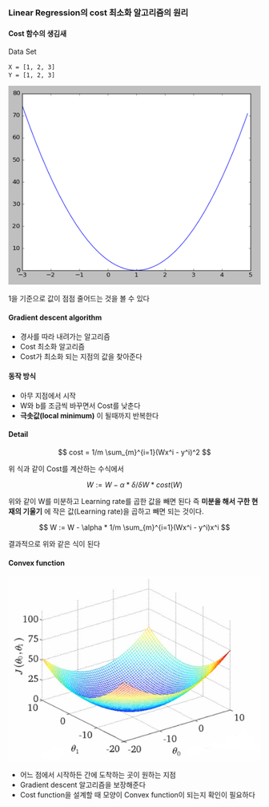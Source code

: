 ### Linear Regression의 cost 최소화 알고리즘의 원리

#### Cost 함수의 생김새
Data Set

    X = [1, 2, 3]
    Y = [1, 2, 3]
![cost](./Cost.png)

1을 기준으로 값이 점점 줄어드는 것을 볼 수 있다

#### Gradient descent algorithm
* 경사를 따라 내려가는 알고리즘
* Cost 최소화 알고리즘
* Cost가 최소화 되는 지점의 값을 찾아준다

#### 동작 방식
* 아무 지점에서 시작
* W와 b를 조금씩 바꾸면서 Cost를 낮춘다
* **극솟값(local minimum)** 이 될때까지 반복한다

#### Detail

$$ cost = 1/m \sum_{m}^{i=1}(Wx^i - y^i)^2 $$

위 식과 같이 Cost를 계산하는 수식에서

$$ W := W - \alpha * \delta/\delta W * cost(W) $$

위와 같이 W를 미분하고 Learning rate를 곱한 값을 빼면 된다 즉 **미분을 해서 구한 현재의 기울기** 에 작은 값(Learning rate)을 곱하고 빼면 되는 것이다.

$$ W := W - \alpha * 1/m \sum_{m}^{i=1}(Wx^i - y^i)x^i $$

결과적으로 위와 같은 식이 된다

#### Convex function
![Convex](./convex_function.png)
* 어느 점에서 시작하든 간에 도착하는 곳이 원하는 지점
* Gradient descent 알고리즘을 보장해준다
* Cost function을 설계할 때 모양이 Convex function이 되는지 확인이 필요하다
